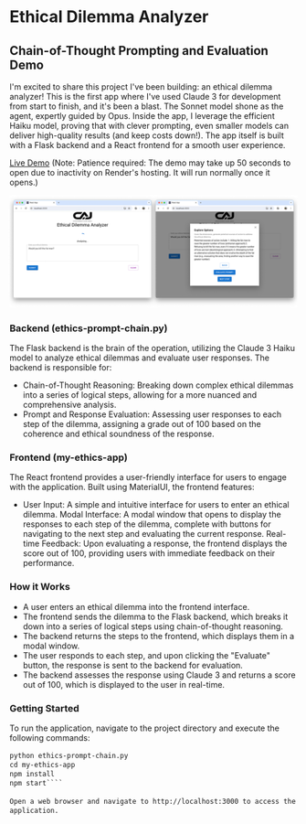 # Ethical Dilemma Analyzer
## Chain-of-Thought Prompting and Evaluation Demo

I'm excited to share this project I've been building: an ethical dilemma analyzer!  This is the first app where I've used Claude 3 for development from start to finish, and it's been a blast.  The Sonnet model shone as the agent, expertly guided by Opus. Inside the app, I leverage the efficient Haiku model, proving that with clever prompting, even smaller models can deliver high-quality results (and keep costs down!).  The app itself is built with a Flask backend and a React frontend for a smooth user experience.

[Live Demo](https://ethical-analysis.onrender.com) 
(Note: Patience required: The demo may take up 50 seconds to open due to inactivity on Render's hosting. It will run normally once it opens.)

![Screenshots of app](/screenshots/screenshots-app.png)

### Backend (ethics-prompt-chain.py)
The Flask backend is the brain of the operation, utilizing the Claude 3 Haiku model to analyze ethical dilemmas and evaluate user responses. The backend is responsible for:
* Chain-of-Thought Reasoning: Breaking down complex ethical dilemmas into a series of logical steps, allowing for a more nuanced and comprehensive analysis.
* Prompt and Response Evaluation: Assessing user responses to each step of the dilemma, assigning a grade out of 100 based on the coherence and ethical soundness of the response.

### Frontend (my-ethics-app)
The React frontend provides a user-friendly interface for users to engage with the application. Built using MaterialUI, the frontend features:
* User Input: A simple and intuitive interface for users to enter an ethical dilemma.
 Modal Interface: A modal window that opens to display the responses to each step of the dilemma, complete with buttons for navigating to the next step and evaluating the current response.
 Real-time Feedback: Upon evaluating a response, the frontend displays the score out of 100, providing users with immediate feedback on their performance.

### How it Works
* A user enters an ethical dilemma into the frontend interface.
* The frontend sends the dilemma to the Flask backend, which breaks it down into a series of logical steps using chain-of-thought reasoning.
* The backend returns the steps to the frontend, which displays them in a modal window.
* The user responds to each step, and upon clicking the "Evaluate" button, the response is sent to the backend for evaluation.
* The backend assesses the response using Claude 3 and returns a score out of 100, which is displayed to the user in real-time.

### Getting Started
To run the application, navigate to the project directory and execute the following commands:

````pip install -r requirements.txt
python ethics-prompt-chain.py
cd my-ethics-app
npm install
npm start````

Open a web browser and navigate to http://localhost:3000 to access the application.
